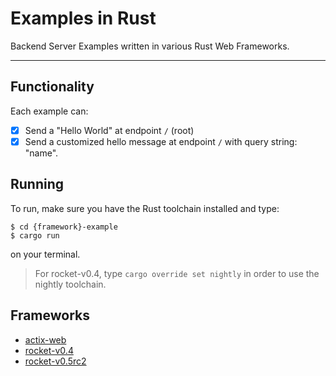 # Examples in Rust

Backend Server Examples written in various Rust Web Frameworks.

---

## Functionality

Each example can:

- [x] Send a "Hello World" at endpoint `/` (root)
- [x] Send a customized hello message at endpoint `/` with query string: "name".

## Running

To run, make sure you have the Rust toolchain installed and type:

```$bash
$ cd {framework}-example
$ cargo run
```

on your terminal.

> For rocket-v0.4, type `cargo override set nightly` in order to use the nightly toolchain.

## Frameworks

- [actix-web](https://actix.rs)
- [rocket-v0.4](https://crates.io/crates/rocket)
- [rocket-v0.5rc2](https://rocket.rs)

